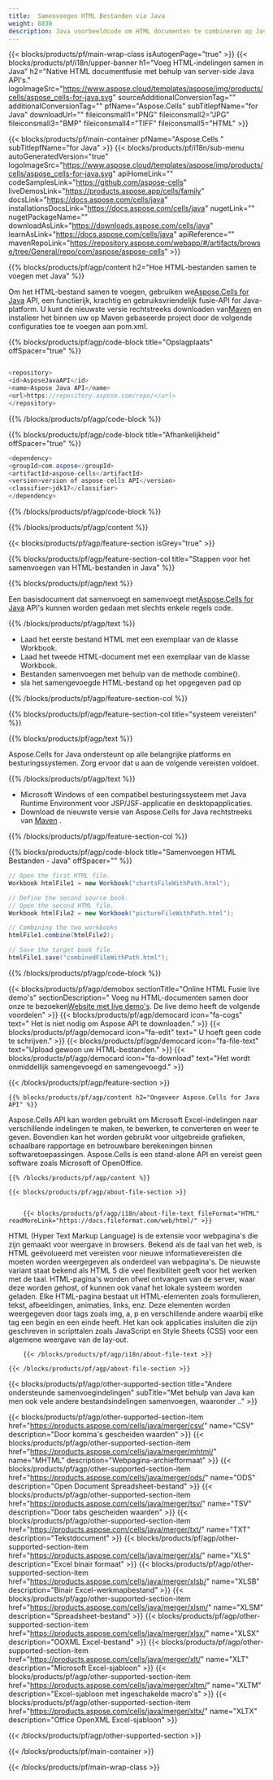 ```yaml
---
title:  Samenvoegen HTML Bestanden via Java
weight: 8830
description: Java voorbeeldcode om HTML documenten te combineren op Java Runtime Environment voor JSP/JSF Application en Desktop Applications.
---
```

{{< blocks/products/pf/main-wrap-class isAutogenPage="true" >}}
{{< blocks/products/pf/i18n/upper-banner h1="Voeg HTML-indelingen samen in Java" h2="Native HTML documentfusie met behulp van server-side Java API\'s." logoImageSrc="https://www.aspose.cloud/templates/aspose/img/products/cells/aspose_cells-for-java.svg" sourceAdditionalConversionTag="" additionalConversionTag="" pfName="Aspose.Cells" subTitlepfName="for Java" downloadUrl="" fileiconsmall1="PNG" fileiconsmall2="JPG" fileiconsmall3="BMP" fileiconsmall4="TIFF" fileiconsmall5="HTML" >}}

{{< blocks/products/pf/main-container pfName="Aspose.Cells " subTitlepfName="for Java" >}}
{{< blocks/products/pf/i18n/sub-menu autoGeneratedVersion="true" logoImageSrc="https://www.aspose.cloud/templates/aspose/img/products/cells/aspose_cells-for-java.svg" apiHomeLink="" codeSamplesLink="https://github.com/aspose-cells" liveDemosLink="https://products.aspose.app/cells/family" docsLink="https://docs.aspose.com/cells/java" installationsDocsLink="https://docs.aspose.com/cells/java" nugetLink="" nugetPackageName="" downloadAsLink="https://downloads.aspose.com/cells/java" learnAsLink="https://docs.aspose.com/cells/java" apiReference="" mavenRepoLink="https://repository.aspose.com/webapp/#/artifacts/browse/tree/General/repo/com/aspose/aspose-cells" >}}

{{% blocks/products/pf/agp/content h2="Hoe HTML-bestanden samen te voegen met Java" %}}

 Om het HTML-bestand samen te voegen, gebruiken we[Aspose.Cells for Java](https://products.aspose.com/cells/java) API, een functierijk, krachtig en gebruiksvriendelijk fusie-API for Java-platform. U kunt de nieuwste versie rechtstreeks downloaden van[Maven](https://repository.aspose.com/webapp/#/artifacts/browse/tree/General/repo/com/aspose/aspose-cells) en installeer het binnen uw op Maven gebaseerde project door de volgende configuraties toe te voegen aan pom.xml.

{{% blocks/products/pf/agp/code-block title="Opslagplaats" offSpacer="true" %}}

```cs

<repository>
<id>AsposeJavaAPI</id>
<name>Aspose Java API</name>
<url>https://repository.aspose.com/repo/</url>
</repository>

```

{{% /blocks/products/pf/agp/code-block %}}

{{% blocks/products/pf/agp/code-block title="Afhankelijkheid" offSpacer="true" %}}

```cs
<dependency>
<groupId>com.aspose</groupId>
<artifactId>aspose-cells</artifactId>
<version>version of aspose-cells API</version>
<classifier>jdk17</classifier>
</dependency>

```

{{% /blocks/products/pf/agp/code-block %}}

{{% /blocks/products/pf/agp/content %}}

{{< blocks/products/pf/agp/feature-section isGrey="true" >}}

{{% blocks/products/pf/agp/feature-section-col title="Stappen voor het samenvoegen van HTML-bestanden in Java" %}}

{{% blocks/products/pf/agp/text %}}

Een basisdocument dat samenvoegt en samenvoegt met[Aspose.Cells for Java](https://products.aspose.com/cells/java) API's kunnen worden gedaan met slechts enkele regels code.

{{% /blocks/products/pf/agp/text %}}

+ Laad het eerste bestand HTML met een exemplaar van de klasse Workbook.
+ Laad het tweede HTML-document met een exemplaar van de klasse Workbook.
+ Bestanden samenvoegen met behulp van de methode combine().
+ sla het samengevoegde HTML-bestand op het opgegeven pad op

{{% /blocks/products/pf/agp/feature-section-col %}}

{{% blocks/products/pf/agp/feature-section-col title="systeem vereisten" %}}

{{% blocks/products/pf/agp/text %}}

 Aspose.Cells for Java ondersteunt op alle belangrijke platforms en besturingssystemen. Zorg ervoor dat u aan de volgende vereisten voldoet.

{{% /blocks/products/pf/agp/text %}}

-  Microsoft Windows of een compatibel besturingssysteem met Java Runtime Environment voor JSP/JSF-applicatie en desktopapplicaties.
-  Download de nieuwste versie van Aspose.Cells for Java rechtstreeks van
 [Maven](https://repository.aspose.com/webapp/#/artifacts/browse/tree/General/repo/com/aspose/aspose-cells)  .

{{% /blocks/products/pf/agp/feature-section-col %}}

{{% blocks/products/pf/agp/code-block title="Samenvoegen HTML Bestanden - Java" offSpacer="" %}}

```cs
// Open the first HTML file.
Workbook htmlFile1 = new Workbook("chartsFileWithPath.html");

// Define the second source book.
// Open the second HTML file.
Workbook htmlFile2 = new Workbook("pictureFileWithPath.html");

// Combining the two workbooks
htmlFile1.combine(htmlFile2);

// Save the target book file.
htmlFile1.save("combinedFileWithPath.html");  

```

{{% /blocks/products/pf/agp/code-block %}}

{{< blocks/products/pf/agp/demobox sectionTitle="Online HTML Fusie live demo\'s" sectionDescription=" Voeg nu HTML-documenten samen door onze te bezoeken[Website met live demo\'s](https://products.aspose.app/cells/merger). De live demo heeft de volgende voordelen" >}}
            {{< blocks/products/pf/agp/democard icon="fa-cogs" text=" Het is niet nodig om Aspose API te downloaden." >}}
            {{< blocks/products/pf/agp/democard icon="fa-edit" text=" U hoeft geen code te schrijven." >}}
            {{< blocks/products/pf/agp/democard icon="fa-file-text" text="Upload gewoon uw HTML-bestanden." >}}
            {{< blocks/products/pf/agp/democard icon="fa-download" text="Het wordt onmiddellijk samengevoegd en samengevoegd." >}}

{{< /blocks/products/pf/agp/feature-section >}}

<!-- aboutfile Starts -->

    {{% blocks/products/pf/agp/content h2="Ongeveer Aspose.Cells for Java API" %}}

 Aspose.Cells API kan worden gebruikt om Microsoft Excel-indelingen naar verschillende indelingen te maken, te bewerken, te converteren en weer te geven. Bovendien kan het worden gebruikt voor uitgebreide grafieken, schaalbare rapportage en betrouwbare berekeningen binnen softwaretoepassingen. Aspose.Cells is een stand-alone API en vereist geen software zoals Microsoft of OpenOffice.



    {{% /blocks/products/pf/agp/content %}}

    {{< blocks/products/pf/agp/about-file-section >}}


        {{< blocks/products/pf/agp/i18n/about-file-text fileFormat="HTML" readMoreLink="https://docs.fileformat.com/web/html/" >}}
HTML (Hyper Text Markup Language) is de extensie voor webpagina's die zijn gemaakt voor weergave in browsers. Bekend als de taal van het web, is HTML geëvolueerd met vereisten voor nieuwe informatievereisten die moeten worden weergegeven als onderdeel van webpagina's. De nieuwste variant staat bekend als HTML 5 die veel flexibiliteit geeft voor het werken met de taal. HTML-pagina's worden ofwel ontvangen van de server, waar deze worden gehost, of kunnen ook vanaf het lokale systeem worden geladen. Elke HTML-pagina bestaat uit HTML-elementen zoals formulieren, tekst, afbeeldingen, animaties, links, enz. Deze elementen worden weergegeven door tags zoals img, a, p en verschillende andere waarbij elke tag een begin en een einde heeft. Het kan ook applicaties insluiten die zijn geschreven in scripttalen zoals JavaScript en Style Sheets (CSS) voor een algemene weergave van de lay-out.

        {{< /blocks/products/pf/agp/i18n/about-file-text >}}

    {{< /blocks/products/pf/agp/about-file-section >}}

<!-- aboutfile Ends -->

{{< blocks/products/pf/agp/other-supported-section title="Andere ondersteunde samenvoegindelingen" subTitle="Met behulp van Java kan men ook vele andere bestandsindelingen samenvoegen, waaronder .." >}}

{{< blocks/products/pf/agp/other-supported-section-item href="https://products.aspose.com/cells/java/merger/csv/" name="CSV" description="Door komma\'s gescheiden waarden" >}}
{{< blocks/products/pf/agp/other-supported-section-item href="https://products.aspose.com/cells/java/merger/mhtml/" name="MHTML" description="Webpagina-archiefformaat" >}}
{{< blocks/products/pf/agp/other-supported-section-item href="https://products.aspose.com/cells/java/merger/ods/" name="ODS" description="Open Document Spreadsheet-bestand" >}}
{{< blocks/products/pf/agp/other-supported-section-item href="https://products.aspose.com/cells/java/merger/tsv/" name="TSV" description="Door tabs gescheiden waarden" >}}
{{< blocks/products/pf/agp/other-supported-section-item href="https://products.aspose.com/cells/java/merger/txt/" name="TXT" description="Tekstdocument" >}}
{{< blocks/products/pf/agp/other-supported-section-item href="https://products.aspose.com/cells/java/merger/xls/" name="XLS" description="Excel binair formaat" >}}
{{< blocks/products/pf/agp/other-supported-section-item href="https://products.aspose.com/cells/java/merger/xlsb/" name="XLSB" description="Binair Excel-werkmapbestand" >}}
{{< blocks/products/pf/agp/other-supported-section-item href="https://products.aspose.com/cells/java/merger/xlsm/" name="XLSM" description="Spreadsheet-bestand" >}}
{{< blocks/products/pf/agp/other-supported-section-item href="https://products.aspose.com/cells/java/merger/xlsx/" name="XLSX" description="OOXML Excel-bestand" >}}
{{< blocks/products/pf/agp/other-supported-section-item href="https://products.aspose.com/cells/java/merger/xlt/" name="XLT" description="Microsoft Excel-sjabloon" >}}
{{< blocks/products/pf/agp/other-supported-section-item href="https://products.aspose.com/cells/java/merger/xltm/" name="XLTM" description="Excel-sjabloon met ingeschakelde macro\'s" >}}
{{< blocks/products/pf/agp/other-supported-section-item href="https://products.aspose.com/cells/java/merger/xltx/" name="XLTX" description="Office OpenXML Excel-sjabloon" >}}

{{< /blocks/products/pf/agp/other-supported-section >}}

{{< /blocks/products/pf/main-container >}}
    
{{< /blocks/products/pf/main-wrap-class >}}
